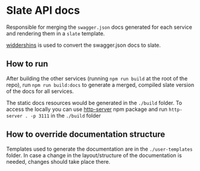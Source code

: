 # Slate API docs

Responsible for merging the `swagger.json` docs generated for each service and rendering them in a `slate` template.

[widdershins](https://github.com/Mermade/widdershins) is used to convert the swagger.json docs to slate.

## How to run

After building the other services (running `npm run build` at the root of the repo), run `npm run build:docs` to generate a merged, compiled slate version of the docs for all services.

The static docs resources would be generated in the `./build` folder.
To access the locally you can use [http-server](https://www.npmjs.com/package/http-server) npm package and run `http-server . -p 3111` in the `./build` folder

## How to override documentation structure

Templates used to generate the documentation are in the `./user-templates` folder. In case a change
in the layout/structure of the documentation is needed, changes should take place there.
